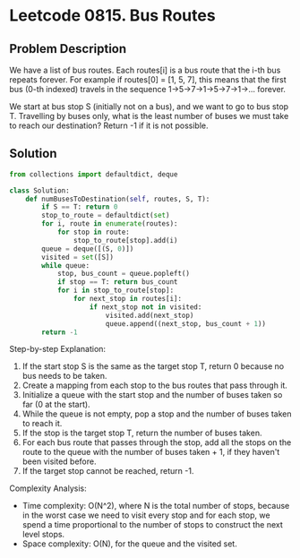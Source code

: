 # Leetcode 0815. Bus Routes

## Problem Description
We have a list of bus routes. Each routes[i] is a bus route that the i-th bus repeats forever. For example if routes[0] = [1, 5, 7], this means that the first bus (0-th indexed) travels in the sequence 1->5->7->1->5->7->1->... forever.

We start at bus stop S (initially not on a bus), and we want to go to bus stop T. Travelling by buses only, what is the least number of buses we must take to reach our destination? Return -1 if it is not possible.

## Solution
```python
from collections import defaultdict, deque

class Solution:
    def numBusesToDestination(self, routes, S, T):
        if S == T: return 0
        stop_to_route = defaultdict(set)
        for i, route in enumerate(routes):
            for stop in route:
                stop_to_route[stop].add(i)
        queue = deque([(S, 0)])
        visited = set([S])
        while queue:
            stop, bus_count = queue.popleft()
            if stop == T: return bus_count
            for i in stop_to_route[stop]:
                for next_stop in routes[i]:
                    if next_stop not in visited:
                        visited.add(next_stop)
                        queue.append((next_stop, bus_count + 1))
        return -1
```

Step-by-step Explanation: 
1. If the start stop S is the same as the target stop T, return 0 because no bus needs to be taken.
2. Create a mapping from each stop to the bus routes that pass through it.
3. Initialize a queue with the start stop and the number of buses taken so far (0 at the start).
4. While the queue is not empty, pop a stop and the number of buses taken to reach it.
5. If the stop is the target stop T, return the number of buses taken.
6. For each bus route that passes through the stop, add all the stops on the route to the queue with the number of buses taken + 1, if they haven't been visited before.
7. If the target stop cannot be reached, return -1.

Complexity Analysis: 
- Time complexity: O(N^2), where N is the total number of stops, because in the worst case we need to visit every stop and for each stop, we spend a time proportional to the number of stops to construct the next level stops.
- Space complexity: O(N), for the queue and the visited set.